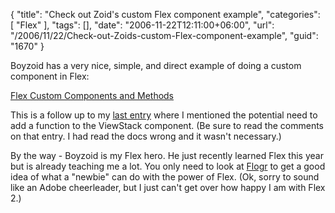 {
	"title": "Check out Zoid's custom Flex component example",
	"categories": [
		"Flex"
	],
	"tags": [],
	"date": "2006-11-22T12:11:00+06:00",
	"url": "/2006/11/22/Check-out-Zoids-custom-Flex-component-example",
	"guid": "1670"
}

Boyzoid has a very nice, simple, and direct example of doing a custom component in Flex:

<a href="http://www.boyzoid.com/blog/index.cfm/2006/11/22/Flex-Custom-Components-and-Custom-Methods">Flex Custom Components and Methods</a>

This is a follow up to my <a href="http://ray.camdenfamily.com/index.cfm/2006/11/22/Second-revision-of-my-Flex-homework">last entry</a> where I mentioned the potential need to add a function to the ViewStack component. (Be sure to read the comments on that entry. I had read the docs wrong and it wasn't necessary.)

By the way - Boyzoid is my Flex hero. He just recently learned Flex this year but is already teaching me a lot. You only need to look at <a href="http://flogr.riaforge.org/">Flogr</a> to get a good idea of what a "newbie" can do with the power of Flex. (Ok, sorry to sound like an Adobe cheerleader, but I just can't get over how happy I am with Flex 2.)